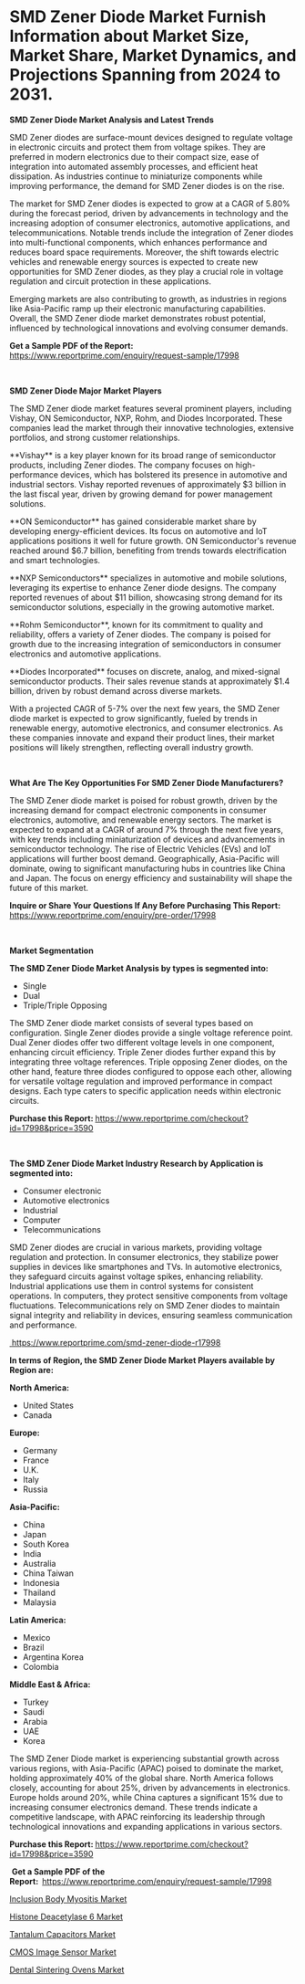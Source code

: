<p><h1>SMD Zener Diode Market Furnish Information about Market Size, Market Share, Market Dynamics, and Projections Spanning from 2024 to 2031.</h1></p><p><strong>SMD Zener Diode Market Analysis and Latest Trends</strong></p>
<p><p>SMD Zener diodes are surface-mount devices designed to regulate voltage in electronic circuits and protect them from voltage spikes. They are preferred in modern electronics due to their compact size, ease of integration into automated assembly processes, and efficient heat dissipation. As industries continue to miniaturize components while improving performance, the demand for SMD Zener diodes is on the rise.</p><p>The market for SMD Zener diodes is expected to grow at a CAGR of 5.80% during the forecast period, driven by advancements in technology and the increasing adoption of consumer electronics, automotive applications, and telecommunications. Notable trends include the integration of Zener diodes into multi-functional components, which enhances performance and reduces board space requirements. Moreover, the shift towards electric vehicles and renewable energy sources is expected to create new opportunities for SMD Zener diodes, as they play a crucial role in voltage regulation and circuit protection in these applications.</p><p>Emerging markets are also contributing to growth, as industries in regions like Asia-Pacific ramp up their electronic manufacturing capabilities. Overall, the SMD Zener diode market demonstrates robust potential, influenced by technological innovations and evolving consumer demands.</p></p>
<p><strong>Get a Sample PDF of the Report:&nbsp;</strong> <a href="https://www.reportprime.com/enquiry/request-sample/17998?utm_campaign=1113&utm_medium=2&utm_source=Github&utm_content=ia&utm_term=20112024&utm_id=smd-zener-diode">https://www.reportprime.com/enquiry/request-sample/17998</a></p>
<p>&nbsp;</p>
<p><strong>SMD Zener Diode Major Market Players</strong></p>
<p><p>The SMD Zener diode market features several prominent players, including Vishay, ON Semiconductor, NXP, Rohm, and Diodes Incorporated. These companies lead the market through their innovative technologies, extensive portfolios, and strong customer relationships.</p><p>**Vishay** is a key player known for its broad range of semiconductor products, including Zener diodes. The company focuses on high-performance devices, which has bolstered its presence in automotive and industrial sectors. Vishay reported revenues of approximately $3 billion in the last fiscal year, driven by growing demand for power management solutions.</p><p>**ON Semiconductor** has gained considerable market share by developing energy-efficient devices. Its focus on automotive and IoT applications positions it well for future growth. ON Semiconductor's revenue reached around $6.7 billion, benefiting from trends towards electrification and smart technologies.</p><p>**NXP Semiconductors** specializes in automotive and mobile solutions, leveraging its expertise to enhance Zener diode designs. The company reported revenues of about $11 billion, showcasing strong demand for its semiconductor solutions, especially in the growing automotive market.</p><p>**Rohm Semiconductor**, known for its commitment to quality and reliability, offers a variety of Zener diodes. The company is poised for growth due to the increasing integration of semiconductors in consumer electronics and automotive applications.</p><p>**Diodes Incorporated** focuses on discrete, analog, and mixed-signal semiconductor products. Their sales revenue stands at approximately $1.4 billion, driven by robust demand across diverse markets. </p><p>With a projected CAGR of 5-7% over the next few years, the SMD Zener diode market is expected to grow significantly, fueled by trends in renewable energy, automotive electronics, and consumer electronics. As these companies innovate and expand their product lines, their market positions will likely strengthen, reflecting overall industry growth.</p></p>
<p>&nbsp;</p>
<p><strong>What Are The Key Opportunities For SMD Zener Diode Manufacturers?</strong></p>
<p><p>The SMD Zener diode market is poised for robust growth, driven by the increasing demand for compact electronic components in consumer electronics, automotive, and renewable energy sectors. The market is expected to expand at a CAGR of around 7% through the next five years, with key trends including miniaturization of devices and advancements in semiconductor technology. The rise of Electric Vehicles (EVs) and IoT applications will further boost demand. Geographically, Asia-Pacific will dominate, owing to significant manufacturing hubs in countries like China and Japan. The focus on energy efficiency and sustainability will shape the future of this market.</p></p>
<p><strong>Inquire or Share Your Questions If Any Before Purchasing This Report:</strong> <a href="https://www.reportprime.com/enquiry/pre-order/17998?utm_campaign=1113&utm_medium=2&utm_source=Github&utm_content=ia&utm_term=20112024&utm_id=smd-zener-diode">https://www.reportprime.com/enquiry/pre-order/17998</a></p>
<p>&nbsp;</p>
<p><strong>Market Segmentation</strong></p>
<p><strong>The SMD Zener Diode Market Analysis by types is segmented into:</strong></p>
<p><ul><li>Single</li><li>Dual</li><li>Triple/Triple Opposing</li></ul></p>
<p><p>The SMD Zener diode market consists of several types based on configuration. Single Zener diodes provide a single voltage reference point. Dual Zener diodes offer two different voltage levels in one component, enhancing circuit efficiency. Triple Zener diodes further expand this by integrating three voltage references. Triple opposing Zener diodes, on the other hand, feature three diodes configured to oppose each other, allowing for versatile voltage regulation and improved performance in compact designs. Each type caters to specific application needs within electronic circuits.</p></p>
<p><strong>Purchase this Report:&nbsp;</strong><a href="https://www.reportprime.com/checkout?id=17998&price=3590&utm_campaign=1113&utm_medium=2&utm_source=Github&utm_content=ia&utm_term=20112024&utm_id=smd-zener-diode">https://www.reportprime.com/checkout?id=17998&price=3590</a></p>
<p>&nbsp;</p>
<p><strong>The SMD Zener Diode Market Industry Research by Application is segmented into:</strong></p>
<p><ul><li>Consumer electronic</li><li>Automotive electronics</li><li>Industrial</li><li>Computer</li><li>Telecommunications</li></ul></p>
<p><p>SMD Zener diodes are crucial in various markets, providing voltage regulation and protection. In consumer electronics, they stabilize power supplies in devices like smartphones and TVs. In automotive electronics, they safeguard circuits against voltage spikes, enhancing reliability. Industrial applications use them in control systems for consistent operations. In computers, they protect sensitive components from voltage fluctuations. Telecommunications rely on SMD Zener diodes to maintain signal integrity and reliability in devices, ensuring seamless communication and performance.</p></p>
<p><a href="https://www.reportprime.com/smd-zener-diode-r17998?utm_campaign=1113&utm_medium=2&utm_source=Github&utm_content=ia&utm_term=20112024&utm_id=smd-zener-diode">&nbsp;https://www.reportprime.com/smd-zener-diode-r17998</a></p>
<p><strong>In terms of Region, the SMD Zener Diode Market Players available by Region are:</strong></p>
<p>
    <p> <strong> North America: </strong>
        <ul>
            <li>United States</li>
            <li>Canada</li>
        </ul>
        </p> 
    <p> <strong> Europe: </strong>
        <ul>
            <li>Germany</li>
            <li>France</li>
            <li>U.K.</li>
            <li>Italy</li>
            <li>Russia</li>
        </ul>
        </p> 
    <p> <strong> Asia-Pacific: </strong>
        <ul>
            <li>China</li>
            <li>Japan</li>
            <li>South Korea</li>
            <li>India</li>
            <li>Australia</li>
            <li>China Taiwan</li>
            <li>Indonesia</li>
            <li>Thailand</li>
            <li>Malaysia</li>
        </ul>
        </p> 
    <p> <strong> Latin America: </strong>
        <ul>
            <li>Mexico</li>
            <li>Brazil</li>
            <li>Argentina Korea</li>
            <li>Colombia</li>
        </ul>
        </p> 
    <p> <strong> Middle East & Africa: </strong>
        <ul>
            <li>Turkey</li>
            <li>Saudi</li>
            <li>Arabia</li>
            <li>UAE</li>
            <li>Korea</li>
        </ul>
    </p>
    </p>
<p><p>The SMD Zener Diode market is experiencing substantial growth across various regions, with Asia-Pacific (APAC) poised to dominate the market, holding approximately 40% of the global share. North America follows closely, accounting for about 25%, driven by advancements in electronics. Europe holds around 20%, while China captures a significant 15% due to increasing consumer electronics demand. These trends indicate a competitive landscape, with APAC reinforcing its leadership through technological innovations and expanding applications in various sectors.</p></p>
<p><strong>Purchase this Report: </strong><a href="https://www.reportprime.com/checkout?id=17998&price=3590&utm_campaign=1113&utm_medium=2&utm_source=Github&utm_content=ia&utm_term=20112024&utm_id=smd-zener-diode">https://www.reportprime.com/checkout?id=17998&price=3590</a></p>
<p>&nbsp;<strong>Get a Sample PDF of the Report:&nbsp;&nbsp;</strong><a href="https://www.reportprime.com/enquiry/request-sample/17998?utm_campaign=1113&utm_medium=2&utm_source=Github&utm_content=ia&utm_term=20112024&utm_id=smd-zener-diode">https://www.reportprime.com/enquiry/request-sample/17998</a></p>
<p><strong></strong></p>
<p><p><a href="https://issuu.com/reportprime-2/docs/inclusion-body-myositis-market-size_016961b391a590?utm_campaign=1113&utm_medium=2&utm_source=Github&utm_content=ia&utm_term=20112024&utm_id=smd-zener-diode">Inclusion Body Myositis Market</a></p><p><a href="https://issuu.com/reportprime-2/docs/histone-deacetylase-6-market-size-2_6a32329ff59df5?utm_campaign=1113&utm_medium=2&utm_source=Github&utm_content=ia&utm_term=20112024&utm_id=smd-zener-diode">Histone Deacetylase 6 Market</a></p><p><a href="https://github.com/AbbasMahmud554/Market-Research-Report-List-1/blob/main/tantalum-capacitors-market.md?utm_campaign=1113&utm_medium=2&utm_source=Github&utm_content=ia&utm_term=20112024&utm_id=smd-zener-diode">Tantalum Capacitors Market</a></p><p><a href="https://github.com/GenaGaines34/Market-Research-Report-List-1/blob/main/cmos-image-sensor-market.md?utm_campaign=1113&utm_medium=2&utm_source=Github&utm_content=ia&utm_term=20112024&utm_id=smd-zener-diode">CMOS Image Sensor Market</a></p><p><a href="https://www.linkedin.com/pulse/dental-sintering-ovens-market-investigation-industry-evolution-ush6e?utm_campaign=1113&utm_medium=2&utm_source=Github&utm_content=ia&utm_term=20112024&utm_id=smd-zener-diode">Dental Sintering Ovens Market</a></p></p>